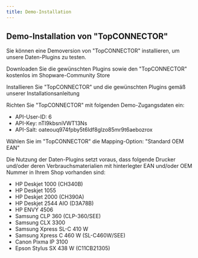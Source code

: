 ```yaml
---
title: Demo-Installation
---
```


## Demo-Installation von "TopCONNECTOR"

Sie können eine Demoversion von "TopCONNECTOR" installieren, um unsere Daten-Plugins zu testen.

Downloaden Sie die gewünschten Plugins sowie den "TopCONNECTOR" kostenlos im Shopware-Community Store

Installieren Sie "TopCONNECTOR" und die gewünschten Plugins gemäß unserer Installationsanleitung

Richten Sie "TopCONNECTOR" mit folgenden Demo-Zugangsdaten ein:
   * API-User-ID: 6
   * API-Key: nTI9kbsniVWT13Ns
   * API-Salt: oateouq974fpby5t6ldf8glzo85mr9t6aebozrox

Wählen Sie im "TopCONNECTOR" die Mapping-Option: "Standard OEM EAN"

Die Nutzung der Daten-Plugins setzt voraus, dass folgende Drucker und/oder deren Verbrauchsmaterialien mit hinterlegter EAN und/oder OEM Nummer in Ihrem Shop vorhanden sind:
   * HP Deskjet 1000 (CH340B)
   * HP Deskjet 1055
   * HP Deskjet 2000 (CH390A)
   * HP Deskjet 2544 AIO (D3A78B)
   * HP ENVY 4506
   * Samsung CLP 360 (CLP-360/SEE)
   * Samsung CLX 3300
   * Samsung Xpress SL-C 410 W
   * Samsung Xpress C 460 W (SL-C460W/SEE)
   * Canon Pixma IP 3100
   * Epson Stylus SX 438 W (C11CB21305)
